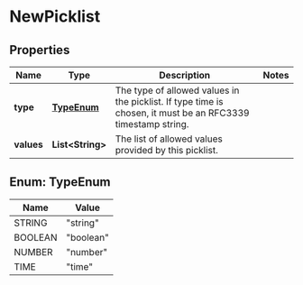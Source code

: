 

# NewPicklist

## Properties

Name | Type | Description | Notes
------------ | ------------- | ------------- | -------------
**type** | [**TypeEnum**](#TypeEnum) | The type of allowed values in the picklist. If type time is chosen, it must be an RFC3339 timestamp string. | 
**values** | **List&lt;String&gt;** | The list of allowed values provided by this picklist. | 



## Enum: TypeEnum

Name | Value
---- | -----
STRING | &quot;string&quot;
BOOLEAN | &quot;boolean&quot;
NUMBER | &quot;number&quot;
TIME | &quot;time&quot;



